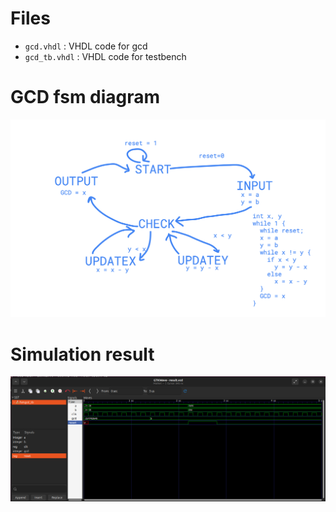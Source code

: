 # Files

- `gcd.vhdl` : VHDL code for gcd
- `gcd_tb.vhdl` : VHDL code for testbench

# GCD fsm diagram
![gcd](images/gcd.png)

# Simulation result
![result](images/result.png)
